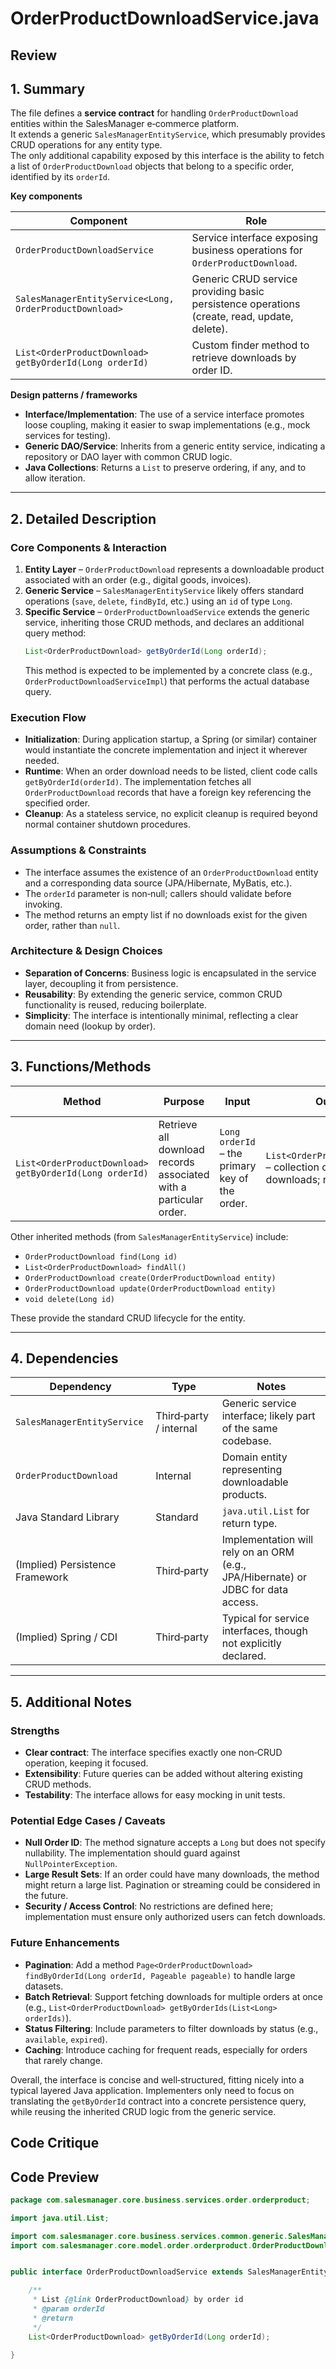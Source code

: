 # OrderProductDownloadService.java

## Review

## 1. Summary

The file defines a **service contract** for handling `OrderProductDownload` entities within the SalesManager e‑commerce platform.  
It extends a generic `SalesManagerEntityService`, which presumably provides CRUD operations for any entity type.  
The only additional capability exposed by this interface is the ability to fetch a list of `OrderProductDownload` objects that belong to a specific order, identified by its `orderId`.

**Key components**

| Component | Role |
|-----------|------|
| `OrderProductDownloadService` | Service interface exposing business operations for `OrderProductDownload`. |
| `SalesManagerEntityService<Long, OrderProductDownload>` | Generic CRUD service providing basic persistence operations (create, read, update, delete). |
| `List<OrderProductDownload> getByOrderId(Long orderId)` | Custom finder method to retrieve downloads by order ID. |

**Design patterns / frameworks**

- **Interface/Implementation**: The use of a service interface promotes loose coupling, making it easier to swap implementations (e.g., mock services for testing).
- **Generic DAO/Service**: Inherits from a generic entity service, indicating a repository or DAO layer with common CRUD logic.
- **Java Collections**: Returns a `List` to preserve ordering, if any, and to allow iteration.

---

## 2. Detailed Description

### Core Components & Interaction

1. **Entity Layer** – `OrderProductDownload` represents a downloadable product associated with an order (e.g., digital goods, invoices).  
2. **Generic Service** – `SalesManagerEntityService` likely offers standard operations (`save`, `delete`, `findById`, etc.) using an `id` of type `Long`.  
3. **Specific Service** – `OrderProductDownloadService` extends the generic service, inheriting those CRUD methods, and declares an additional query method:
   ```java
   List<OrderProductDownload> getByOrderId(Long orderId);
   ```
   This method is expected to be implemented by a concrete class (e.g., `OrderProductDownloadServiceImpl`) that performs the actual database query.

### Execution Flow

- **Initialization**: During application startup, a Spring (or similar) container would instantiate the concrete implementation and inject it wherever needed.
- **Runtime**: When an order download needs to be listed, client code calls `getByOrderId(orderId)`. The implementation fetches all `OrderProductDownload` records that have a foreign key referencing the specified order.
- **Cleanup**: As a stateless service, no explicit cleanup is required beyond normal container shutdown procedures.

### Assumptions & Constraints

- The interface assumes the existence of an `OrderProductDownload` entity and a corresponding data source (JPA/Hibernate, MyBatis, etc.).
- The `orderId` parameter is non‑null; callers should validate before invoking.
- The method returns an empty list if no downloads exist for the given order, rather than `null`.

### Architecture & Design Choices

- **Separation of Concerns**: Business logic is encapsulated in the service layer, decoupling it from persistence.
- **Reusability**: By extending the generic service, common CRUD functionality is reused, reducing boilerplate.
- **Simplicity**: The interface is intentionally minimal, reflecting a clear domain need (lookup by order).

---

## 3. Functions/Methods

| Method | Purpose | Input | Output | Side Effects |
|--------|---------|-------|--------|--------------|
| `List<OrderProductDownload> getByOrderId(Long orderId)` | Retrieve all download records associated with a particular order. | `Long orderId` – the primary key of the order. | `List<OrderProductDownload>` – collection of matching downloads; never `null`. | No persistent state changes; only reads from the database. |

Other inherited methods (from `SalesManagerEntityService`) include:
- `OrderProductDownload find(Long id)`
- `List<OrderProductDownload> findAll()`
- `OrderProductDownload create(OrderProductDownload entity)`
- `OrderProductDownload update(OrderProductDownload entity)`
- `void delete(Long id)`

These provide the standard CRUD lifecycle for the entity.

---

## 4. Dependencies

| Dependency | Type | Notes |
|------------|------|-------|
| `SalesManagerEntityService` | Third‑party / internal | Generic service interface; likely part of the same codebase. |
| `OrderProductDownload` | Internal | Domain entity representing downloadable products. |
| Java Standard Library | Standard | `java.util.List` for return type. |
| (Implied) Persistence Framework | Third‑party | Implementation will rely on an ORM (e.g., JPA/Hibernate) or JDBC for data access. |
| (Implied) Spring / CDI | Third‑party | Typical for service interfaces, though not explicitly declared. |

---

## 5. Additional Notes

### Strengths
- **Clear contract**: The interface specifies exactly one non‑CRUD operation, keeping it focused.
- **Extensibility**: Future queries can be added without altering existing CRUD methods.
- **Testability**: The interface allows for easy mocking in unit tests.

### Potential Edge Cases / Caveats
- **Null Order ID**: The method signature accepts a `Long` but does not specify nullability. The implementation should guard against `NullPointerException`.
- **Large Result Sets**: If an order could have many downloads, the method might return a large list. Pagination or streaming could be considered in the future.
- **Security / Access Control**: No restrictions are defined here; implementation must ensure only authorized users can fetch downloads.

### Future Enhancements
- **Pagination**: Add a method `Page<OrderProductDownload> findByOrderId(Long orderId, Pageable pageable)` to handle large datasets.
- **Batch Retrieval**: Support fetching downloads for multiple orders at once (e.g., `List<OrderProductDownload> getByOrderIds(List<Long> orderIds)`).
- **Status Filtering**: Include parameters to filter downloads by status (e.g., `available`, `expired`).
- **Caching**: Introduce caching for frequent reads, especially for orders that rarely change.

Overall, the interface is concise and well‑structured, fitting nicely into a typical layered Java application. Implementers only need to focus on translating the `getByOrderId` contract into a concrete persistence query, while reusing the inherited CRUD logic from the generic service.

## Code Critique



## Code Preview

```java
package com.salesmanager.core.business.services.order.orderproduct;

import java.util.List;

import com.salesmanager.core.business.services.common.generic.SalesManagerEntityService;
import com.salesmanager.core.model.order.orderproduct.OrderProductDownload;


public interface OrderProductDownloadService extends SalesManagerEntityService<Long, OrderProductDownload> {

	/**
	 * List {@link OrderProductDownload} by order id
	 * @param orderId
	 * @return
	 */
	List<OrderProductDownload> getByOrderId(Long orderId);

}



```
